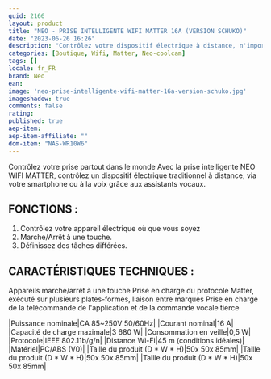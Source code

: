 ```yaml
---
guid: 2166
layout: product 
title: "NEO - PRISE INTELLIGENTE WIFI MATTER 16A (VERSION SCHUKO)"
date: "2023-06-26 16:26"
description: "Contrôlez votre dispositif électrique à distance, n'importe où dans le monde depuis votre Smartphone avec la prise intelligente WIFI MATTER 16A NEO."
categories: [Boutique, Wifi, Matter, Neo-coolcam]
tags: []
locale: fr_FR
brand: Neo
ean: 
image: 'neo-prise-intelligente-wifi-matter-16a-version-schuko.jpg'
imageshadow: true
comments: false
rating:  
published: true
aep-item: 
aep-item-affiliate: ""
dom-item: "NAS-WR10W6"
---
```


Contrôlez votre prise partout dans le monde
Avec la prise intelligente NEO WIFI MATTER, contrôlez un dispositif électrique traditionnel à distance, via votre smartphone ou à la voix grâce aux assistants vocaux.

## FONCTIONS :

1. Contrôlez votre appareil électrique où que vous soyez
2. Marche/Arrêt à une touche.
3. Définissez des tâches différées.

## CARACTÉRISTIQUES TECHNIQUES :

Appareils marche/arrêt à une touche
Prise en charge du protocole Matter, exécuté sur plusieurs plates-formes, liaison entre marques
Prise en charge de la télécommande de l'application et de la commande vocale tierce

|Puissance nominale|CA 85~250V 50/60Hz|
|Courant nominal|16 A|
|Capacité de charge maximale|3 680 W|
|Consommation en veille|0,5 W|
|Protocole|IEEE 802.11b/g/n|
|Distance Wi-Fi|45 m (conditions idéales)|
|Matériel|PC/ABS (V0)|
|Taille du produit (D * W * H)|50x 50x 85mm|
|Taille du produit (D * W * H)|50x 50x 85mm|
|Taille du produit (D * W * H)|50x 50x 85mm|
